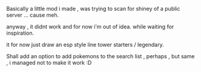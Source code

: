 Basically a little mod i made , was trying to scan for shiney of a public server ... cause meh.

anyway , it didnt work and for now i'm out of idea.
while waiting for inspiration.

it for now just draw an esp style line tower starters / legendary.

Shall add an option to add pokemons to the search list , perhaps , but same , i managed not to make it work :D
